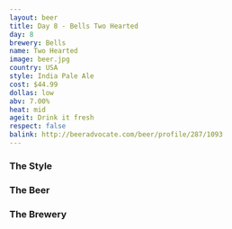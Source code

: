```yaml
---
layout: beer
title: Day 8 - Bells Two Hearted
day: 8
brewery: Bells
name: Two Hearted
image: beer.jpg
country: USA
style: India Pale Ale
cost: $44.99
dollas: low
abv: 7.00%
heat: mid
ageit: Drink it fresh
respect: false
balink: http://beeradvocate.com/beer/profile/287/1093
---
```


### The Style

### The Beer

### The Brewery

